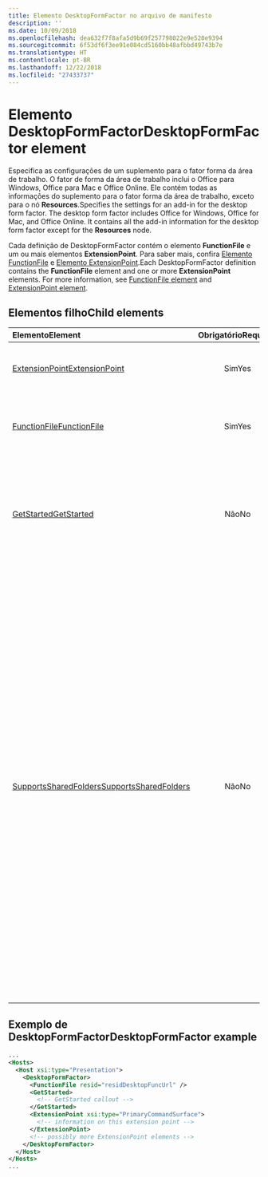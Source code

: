 ```yaml
---
title: Elemento DesktopFormFactor no arquivo de manifesto
description: ''
ms.date: 10/09/2018
ms.openlocfilehash: dea632f7f8afa5d9b69f257798022e9e520e9394
ms.sourcegitcommit: 6f53df6f3ee91e084cd5160bb48afbbd49743b7e
ms.translationtype: HT
ms.contentlocale: pt-BR
ms.lasthandoff: 12/22/2018
ms.locfileid: "27433737"
---
```

# <a name="desktopformfactor-element"></a><span data-ttu-id="3f063-102">Elemento DesktopFormFactor</span><span class="sxs-lookup"><span data-stu-id="3f063-102">DesktopFormFactor element</span></span>

<span data-ttu-id="3f063-p101">Especifica as configurações de um suplemento para o fator forma da área de trabalho. O fator de forma da área de trabalho inclui o Office para Windows, Office para Mac e Office Online. Ele contém todas as informações do suplemento para o fator forma da área de trabalho, exceto para o nó **Resources**.</span><span class="sxs-lookup"><span data-stu-id="3f063-p101">Specifies the settings for an add-in for the desktop form factor. The desktop form factor includes Office for Windows, Office for Mac, and Office Online. It contains all the add-in information for the desktop form factor except for the  **Resources** node.</span></span>

<span data-ttu-id="3f063-p102">Cada definição de DesktopFormFactor contém o elemento **FunctionFile** e um ou mais elementos **ExtensionPoint**. Para saber mais, confira [Elemento FunctionFile](functionfile.md) e [Elemento ExtensionPoint](extensionpoint.md).</span><span class="sxs-lookup"><span data-stu-id="3f063-p102">Each DesktopFormFactor definition contains the  **FunctionFile** element and one or more **ExtensionPoint** elements. For more information, see [FunctionFile element](functionfile.md) and [ExtensionPoint element](extensionpoint.md).</span></span>

## <a name="child-elements"></a><span data-ttu-id="3f063-108">Elementos filho</span><span class="sxs-lookup"><span data-stu-id="3f063-108">Child elements</span></span>

| <span data-ttu-id="3f063-109">Elemento</span><span class="sxs-lookup"><span data-stu-id="3f063-109">Element</span></span>                               | <span data-ttu-id="3f063-110">Obrigatório</span><span class="sxs-lookup"><span data-stu-id="3f063-110">Required</span></span> | <span data-ttu-id="3f063-111">Descrição</span><span class="sxs-lookup"><span data-stu-id="3f063-111">Description</span></span>  |
|:--------------------------------------|:--------:|:-------------|
| [<span data-ttu-id="3f063-112">ExtensionPoint</span><span class="sxs-lookup"><span data-stu-id="3f063-112">ExtensionPoint</span></span>](extensionpoint.md)   | <span data-ttu-id="3f063-113">Sim</span><span class="sxs-lookup"><span data-stu-id="3f063-113">Yes</span></span>      | <span data-ttu-id="3f063-114">Define onde um suplemento expõe a funcionalidade.</span><span class="sxs-lookup"><span data-stu-id="3f063-114">Defines where an add-in exposes functionality.</span></span> |
| [<span data-ttu-id="3f063-115">FunctionFile</span><span class="sxs-lookup"><span data-stu-id="3f063-115">FunctionFile</span></span>](functionfile.md)       | <span data-ttu-id="3f063-116">Sim</span><span class="sxs-lookup"><span data-stu-id="3f063-116">Yes</span></span>      | <span data-ttu-id="3f063-117">Uma URL para um arquivo que contém funções JavaScript.</span><span class="sxs-lookup"><span data-stu-id="3f063-117">A URL to a file that contains JavaScript functions.</span></span>|
| [<span data-ttu-id="3f063-118">GetStarted</span><span class="sxs-lookup"><span data-stu-id="3f063-118">GetStarted</span></span>](getstarted.md)           | <span data-ttu-id="3f063-119">Não</span><span class="sxs-lookup"><span data-stu-id="3f063-119">No</span></span>       | <span data-ttu-id="3f063-120">Define o texto explicativo que aparece ao instalar o suplemento em hosts do Word, Excel ou PowerPoint.</span><span class="sxs-lookup"><span data-stu-id="3f063-120">Defines the callout that appears when installing the add-in in Word, Excel, or PowerPoint hosts.</span></span> |
| [<span data-ttu-id="3f063-121">SupportsSharedFolders</span><span class="sxs-lookup"><span data-stu-id="3f063-121">SupportsSharedFolders</span></span>](supportssharedfolders.md) | <span data-ttu-id="3f063-122">Não</span><span class="sxs-lookup"><span data-stu-id="3f063-122">No</span></span> | <span data-ttu-id="3f063-123">Define se o suplemento do Outlook está disponível em cenários de representante e é definido como *false* por padrão.</span><span class="sxs-lookup"><span data-stu-id="3f063-123">Defines whether the Outlook add-in is available in delegate scenarios and is set to *false* by default.</span></span><br><br><span data-ttu-id="3f063-124">**Importante**: esse elemento só está disponível no conjunto de requisitos de visualização de suplementos do Outlook em comparação com o Exchange Online.</span><span class="sxs-lookup"><span data-stu-id="3f063-124">**Important**: This element is only available in the Outlook add-ins Preview requirement set against Exchange Online.</span></span> <span data-ttu-id="3f063-125">Os suplementos que usam esse elemento não podem ser publicados no AppSource ou implantados por meio da implantação centralizada.</span><span class="sxs-lookup"><span data-stu-id="3f063-125">Add-ins that use this element cannot be published to AppSource or deployed via centralized deployment.</span></span> |

## <a name="desktopformfactor-example"></a><span data-ttu-id="3f063-126">Exemplo de DesktopFormFactor</span><span class="sxs-lookup"><span data-stu-id="3f063-126">DesktopFormFactor example</span></span>

```xml
...
<Hosts>
  <Host xsi:type="Presentation">
    <DesktopFormFactor>
      <FunctionFile resid="residDesktopFuncUrl" />
      <GetStarted>
        <!-- GetStarted callout -->
      </GetStarted>
      <ExtensionPoint xsi:type="PrimaryCommandSurface">
        <!-- information on this extension point -->
      </ExtensionPoint>
      <!-- possibly more ExtensionPoint elements -->
    </DesktopFormFactor>
  </Host>
</Hosts>
...
```
